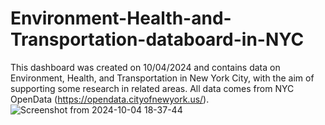 # Environment-Health-and-Transportation-databoard-in-NYC
This dashboard was created on 10/04/2024 and contains data on Environment, Health, and Transportation in New York City, with the aim of supporting some research in related areas. All data comes from NYC OpenData (https://opendata.cityofnewyork.us/).
![Screenshot from 2024-10-04 18-37-44](https://github.com/user-attachments/assets/02b93905-4ccf-4f6e-a364-79a0a170e9b1)
